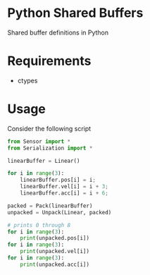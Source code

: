 # Python Shared Buffers
Shared buffer definitions in Python

# Requirements
  - ctypes

# Usage
Consider the following script
```python
from Sensor import *
from Serialization import *

linearBuffer = Linear()

for i in range(3):
    linearBuffer.pos[i] = i;
    linearBuffer.vel[i] = i + 3;
    linearBuffer.acc[i] = i + 6;

packed = Pack(linearBuffer)
unpacked = Unpack(Linear, packed)

# prints 0 through 8
for i in range(3):
    print(unpacked.pos[i])
for i in range(3):
    print(unpacked.vel[i])
for i in range(3):
    print(unpacked.acc[i])
```

